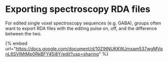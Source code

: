 # Exporting spectroscopy RDA files

For edited single voxel spectroscopy sequences (e.g. GABA), groups often want to export RDA files with the editing pulse on, off, and the difference between the two.&#x20;

{% embed url="https://docs.google.com/document/d/10Z9tNUKKWJmxam537wgMVqnL6SVlMtMp0RkBFY45i8Y/edit?usp=sharing" %}
